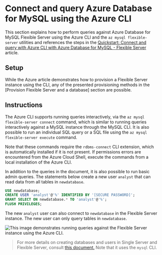 # Connect and query Azure Database for MySQL using the Azure CLI

This section explains how to perform queries against Azure Database for MySQL Flexible Server using the Azure CLI and the `az mysql flexible-server` utilities and references the steps in the [Quickstart: Connect and query with Azure CLI with Azure Database for MySQL - Flexible Server](https://docs.microsoft.com/azure/mysql/flexible-server/connect-azure-cli#create-a-database) article.

## Setup

While the Azure article demonstrates how to provision a Flexible Server instance using the CLI, any of the presented provisioning methods in the [Provision Flexible Server and a database] section are possible.

## Instructions

The Azure CLI supports running queries interactively, via the `az mysql flexible-server connect` command, which is similar to running queries interactively against a MySQL instance through the MySQL CLI. It is also possible to run an individual SQL query or a SQL file using the `az mysql flexible-server execute` command.

Note that these commands require the `rdbms-connect` CLI extension, which is automatically installed if it is not present. If permissions errors are encountered from the Azure Cloud Shell, execute the commands from a local installation of the Azure CLI.

In addition to the queries in the document, it is also possible to run basic admin queries. The statements below create a new user `analyst` that can read data from all tables in `newdatabase`.

```sql
USE newdatabase;
CREATE USER 'analyst'@'%' IDENTIFIED BY '[SECURE PASSWORD]';
GRANT SELECT ON newdatabase.* TO 'analyst'@'%';
FLUSH PRIVILEGES;
```

The new `analyst` user can also connect to `newdatabase` in the Flexible Server instance. The new user can only query tables in `newdatabase`.

![This image demonstrates running queries against the Flexible Server instance using the Azure CLI.](./media/analyst-query.png "Running an admin query from the Azure CLI")

> For more details on creating databases and users in Single Server and Flexible Server, consult [this document.](https://docs.microsoft.com/azure/mysql/howto-create-users?tabs=flexible-server) Note that it uses the `mysql` CLI.
